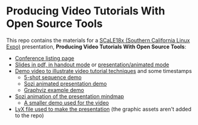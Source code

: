 # Producing Video Tutorials With Open Source Tools

This repo contains the materials for a [SCaLE18x (Southern California Linux Expo)](https://www.socallinuxexpo.org/scale/18x) presentation, **Producing Video Tutorials With Open Source Tools**:

- [Conference listing page](https://www.socallinuxexpo.org/scale/18x/presentations/producing-video-tutorials-open-source-tools)
- [Slides in pdf, in handout mode](https://abecode.github.io/open-source-video-tutorials-scale18x/video-presentation-scale18x-handout.pdf) or [presentation/animated mode](https://abecode.github.io/open-source-video-tutorials-scale18x/video-presentation-scale18x.pdf)
- [Demo video to illustrate video tutorial techniques](https://youtu.be/WnDD_59Lcas) and some timestamps
  - [5-shot sequence demo](https://youtu.be/WnDD_59Lcas)
  - [Sozi animated presentation demo](https://youtu.be/WnDD_59Lcas?t=769)
  - [Graphviz example demo](https://youtu.be/WnDD_59Lcas?t=204)
- [Sozi animation of the presentation mindmap](https://abecode.github.io/open-source-video-tutorials-scale18x/mindmap.dot.sozi.html)
  - [A smaller demo used for the video](https://abecode.github.io/open-source-video-tutorials-scale18x/sozi-process.dot.sozi.html)
- [LyX file used to make the presentation](https://abecode.github.io/open-source-video-tutorials-scale18x/video-presentation-scale18.lyx) (the graphic assets aren't added to the repo)

